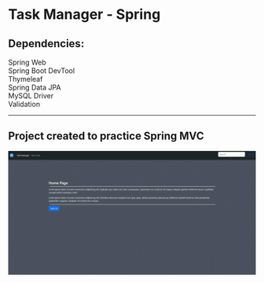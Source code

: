 # Task Manager - Spring

## Dependencies: 

Spring Web<br>
Spring Boot DevTool<br>
Thymeleaf<br>
Spring Data JPA<br>
MySQL Driver<br>
Validation<br>

---------------------------------------------
## Project created to practice Spring MVC 

![alt text](https://github.com/GabrielBressi/Task-Manager---Spring/blob/main/task_test.gif)
